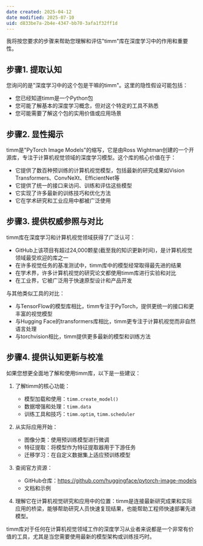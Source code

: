 ```yaml
---
date created: 2025-04-12
date modified: 2025-07-10
uid: d833be7a-2b4e-4347-bb70-3afa1f32ff1d
---
```


我将按您要求的步骤来帮助您理解和评估"timm"库在深度学习中的作用和重要性。

## 步骤1. 提取认知

您询问的是"深度学习中的这个包是干嘛的timm"。这里的隐性假设可能包括：

- 您已经知道timm是一个Python包
- 您可能了解基本的深度学习概念，但对这个特定的工具不熟悉
- 您可能需要了解这个包的实用价值或应用场景

## 步骤2. 显性揭示

timm是"PyTorch Image Models"的缩写，它是由Ross Wightman创建的一个开源库，专注于计算机视觉领域的深度学习模型。这个库的核心价值在于：

- 它提供了数百种预训练的计算机视觉模型，包括最新的研究成果如Vision Transformers、ConvNeXt、EfficientNet等
- 它提供了统一的接口来访问、训练和评估这些模型
- 它实现了许多最新的训练技巧和优化方法
- 它在学术研究和工业应用中都被广泛使用

## 步骤3. 提供权威参照与对比

timm库在深度学习和计算机视觉领域获得了广泛认可：

- GitHub上该项目有超过24,000颗星(截至我的知识更新时间)，是计算机视觉领域最受欢迎的库之一
- 在许多视觉任务的基准测试中，timm库中的模型经常取得最先进的结果
- 在学术界，许多计算机视觉的研究论文都使用timm库进行实验和对比
- 在工业界，它被广泛用于快速原型设计和产品开发

与其他类似工具的对比：

- 与TensorFlow的模型库相比，timm专注于PyTorch，提供更统一的接口和更丰富的视觉模型
- 与Hugging Face的transformers库相比，timm更专注于计算机视觉而非自然语言处理
- 与torchvision相比，timm提供更多最新的模型和训练方法

## 步骤4. 提供认知更新与校准

如果您想更全面地了解和使用timm库，以下是一些建议：

1. 了解timm的核心功能：
    
    - 模型加载和使用：`timm.create_model()`
    - 数据增强和处理：`timm.data`
    - 训练工具和技巧：`timm.optim`, `timm.scheduler`
2. 从实际应用开始：
    
    - 图像分类：使用预训练模型进行微调
    - 特征提取：将模型作为特征提取器用于下游任务
    - 迁移学习：在自定义数据集上适应预训练模型
3. 查阅官方资源：
    
    - GitHub仓库：https://github.com/huggingface/pytorch-image-models
    - 文档和示例
4. 理解它在计算机视觉研究和应用中的位置：timm是连接最新研究成果和实际应用的桥梁，能够帮助研究人员快速复现结果，也能帮助工程师快速部署先进模型。
    

timm库对于任何在计算机视觉领域工作的深度学习从业者来说都是一个非常有价值的工具，尤其是当您需要使用最新的模型架构或训练技巧时。
